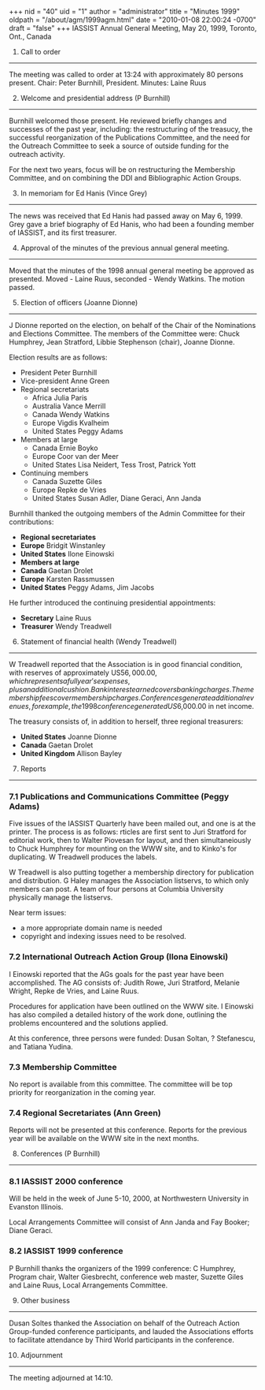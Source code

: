 +++
nid = "40"
uid = "1"
author = "administrator"
title = "Minutes 1999"
oldpath = "/about/agm/1999agm.html"
date = "2010-01-08 22:00:24 -0700"
draft = "false"
+++
IASSIST Annual General Meeting, May 20, 1999, Toronto, Ont., Canada

1. Call to order
----------------

The meeting was called to order at 13:24 with approximately 80 persons
present. Chair: Peter Burnhill, President. Minutes: Laine Ruus

2. Welcome and presidential address (P Burnhill)
------------------------------------------------

Burnhill welcomed those present. He reviewed briefly changes and
successes of the past year, including: the restructuring of the
treasucy, the successful reorganization of the Publications Committee,
and the need for the Outreach Committee to seek a source of outside
funding for the outreach activity.

For the next two years, focus will be on restructuring the Membership
Committee, and on combining the DDI and Bibliographic Action Groups.

3. In memoriam for Ed Hanis (Vince Grey)
----------------------------------------

The news was received that Ed Hanis had passed away on May 6, 1999. Grey
gave a brief biography of Ed Hanis, who had been a founding member of
IASSIST, and its first treasurer.

4. Approval of the minutes of the previous annual general meeting.
------------------------------------------------------------------

Moved that the minutes of the 1998 annual general meeting be approved as
presented. Moved - Laine Ruus, seconded - Wendy Watkins. The motion
passed.

5. Election of officers (Joanne Dionne)
---------------------------------------

J Dionne reported on the election, on behalf of the Chair of the
Nominations and Elections Committee. The members of the Committee were:
Chuck Humphrey, Jean Stratford, Libbie Stephenson (chair), Joanne
Dionne.

Election results are as follows:

-   President Peter Burnhill
-   Vice-president Anne Green
-   Regional secretariats
    -   Africa Julia Paris
    -   Australia Vance Merrill
    -   Canada Wendy Watkins
    -   Europe Vigdis Kvalheim
    -   United States Peggy Adams
-   Members at large
    -   Canada Ernie Boyko
    -   Europe Coor van der Meer
    -   United States Lisa Neidert, Tess Trost, Patrick Yott
-   Continuing members
    -   Canada Suzette Giles
    -   Europe Repke de Vries
    -   United States Susan Adler, Diane Geraci, Ann Janda

Burnhill thanked the outgoing members of the Admin Committee for their
contributions:

-   **Regional secretariates**
-   **Europe** Bridgit Winstanley
-   **United States** Ilone Einowski
-   **Members at large**
-   **Canada** Gaetan Drolet
-   **Europe** Karsten Rassmussen
-   **United States** Peggy Adams, Jim Jacobs

He further introduced the continuing presidential appointments:

-   **Secretary** Laine Ruus
-   **Treasurer** Wendy Treadwell

6. Statement of financial health (Wendy Treadwell)
--------------------------------------------------

W Treadwell reported that the Association is in good financial
condition, with reserves of approximately US$56,000.00, which
represents a full year's expenses, plus an additional cushion. Bank
interest earned covers banking charges. The membership fees cover
membership charges. Conferences generate additional revenues, for
example, the 1998 conference generated US$6,000.00 in net income.

The treasury consists of, in addition to herself, three regional
treasurers:

-   **United States** Joanne Dionne
-   **Canada** Gaetan Drolet
-   **United Kingdom** Allison Bayley

7. Reports
----------

### 7.1 Publications and Communications Committee (Peggy Adams)

Five issues of the IASSIST Quarterly have been mailed out, and one is at
the printer. The process is as follows: rticles are first sent to Juri
Stratford for editorial work, then to Walter Piovesan for layout, and
then simultaneiously to Chuck Humphrey for mounting on the WWW site, and
to Kinko's for duplicating. W Treadwell produces the labels.

W Treadwell is also putting together a membership directory for
publication and distribution. G Haley manages the Association listservs,
to which only members can post. A team of four persons at Columbia
University physically manage the listservs.

Near term issues:

-   a more appropriate domain name is needed
-   copyright and indexing issues need to be resolved.

### 7.2 International Outreach Action Group (Ilona Einowski)

I Einowski reported that the AGs goals for the past year have been
accomplished. The AG consists of: Judith Rowe, Juri Stratford, Melanie
Wright, Repke de Vries, and Laine Ruus.

Procedures for application have been outlined on the WWW site. I
Einowski has also compiled a detailed history of the work done,
outlining the problems encountered and the solutions applied.

At this conference, three persons were funded: Dusan Soltan, ?
Stefanescu, and Tatiana Yudina.

### 7.3 Membership Committee

No report is available from this committee. The committee will be top
priority for reorganization in the coming year.

### 7.4 Regional Secretariates (Ann Green)

Reports will not be presented at this conference. Reports for the
previous year will be available on the WWW site in the next months.

8. Conferences (P Burnhill)
---------------------------

### 8.1 IASSIST 2000 conference

Will be held in the week of June 5-10, 2000, at Northwestern University
in Evanston Illinois.

Local Arrangements Committee will consist of Ann Janda and Fay Booker;
Diane Geraci.

### 8.2 IASSIST 1999 conference

P Burnhill thanks the organizers of the 1999 conference: C Humphrey,
Program chair, Walter Giesbrecht, conference web master, Suzette Giles
and Laine Ruus, Local Arrangements Committee.

9. Other business
-----------------

Dusan Soltes thanked the Association on behalf of the Outreach Action
Group-funded conference participants, and lauded the Associations
efforts to facilitate attendance by Third World participants in the
conference.

10. Adjournment
---------------

The meeting adjourned at 14:10.
